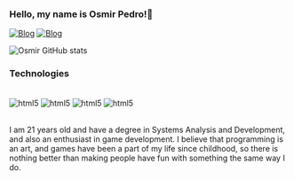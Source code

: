 

### Hello, my name is Osmir Pedro!👋

[![Blog](https://img.shields.io/badge/Instagram-E4405F?style=for-the-badge&logo=instagram&logoColor=white)](https://instagram.com/_ju_4n)
[![Blog](https://img.shields.io/badge/Discord-7289DA?style=for-the-badge&logo=discord&logoColor=white)](https://discordapp.com/users/686961282670264351)

![Osmir GitHub stats](https://github-readme-stats.vercel.app/api?username=osmirpedro99&show_icons=true&theme=tokyonight)

### Technologies
<div style="display: inline_block"><br/>
  <img align="center" alt="html5" src="https://img.shields.io/badge/HTML5-E34F26?style=for-the-badge&logo=html5&logoColor=white"/>
  <img align="center" alt="html5" src="https://img.shields.io/badge/CSS3-1572B6?style=for-the-badge&logo=css3&logoColor=white"/>
  <img align="center" alt="html5" src="https://img.shields.io/badge/PHP-777BB4?style=for-the-badge&logo=php&logoColor=white"/>
  <img align="center" alt="html5" src="https://img.shields.io/badge/Java-ED8B00?style=for-the-badge&logo=openjdk&logoColor=white"/>
</div><br/>

I am 21 years old and have a degree in Systems Analysis and Development, and also an enthusiast in game development. I believe that programming is an art, and games have been a part of my life since childhood, so there is nothing better than making people have fun with something the same way I do.
